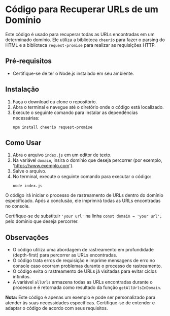 # Código para Recuperar URLs de um Domínio

Este código é usado para recuperar todas as URLs encontradas em um determinado domínio. Ele utiliza a biblioteca `cheerio` para fazer o parsing do HTML e a biblioteca `request-promise` para realizar as requisições HTTP.

## Pré-requisitos
- Certifique-se de ter o Node.js instalado em seu ambiente.

## Instalação
1. Faça o download ou clone o repositório.
2. Abra o terminal e navegue até o diretório onde o código está localizado.
3. Execute o seguinte comando para instalar as dependências necessárias:
   ```
   npm install cheerio request-promise
   ```

## Como Usar
1. Abra o arquivo `index.js` em um editor de texto.
2. Na variável `domain`, insira o domínio que deseja percorrer (por exemplo, 'https://www.exemplo.com').
3. Salve o arquivo.
4. No terminal, execute o seguinte comando para executar o código:
   ```
   node index.js
   ```

O código irá iniciar o processo de rastreamento de URLs dentro do domínio especificado. Após a conclusão, ele imprimirá todas as URLs encontradas no console.

Certifique-se de substituir `'your url'` na linha `const domain = 'your url';` pelo domínio que deseja percorrer.

## Observações
- O código utiliza uma abordagem de rastreamento em profundidade (depth-first) para percorrer as URLs encontradas.
- O código trata erros de requisição e imprime mensagens de erro no console caso ocorram problemas durante o processo de rastreamento.
- O código evita o rastreamento de URLs já visitadas para evitar ciclos infinitos.
- A variável `allUrls` armazena todas as URLs encontradas durante o processo e é retornada como resultado da função `getAllUrlsInDomain`.

**Nota:** Este código é apenas um exemplo e pode ser personalizado para atender às suas necessidades específicas. Certifique-se de entender e adaptar o código de acordo com seus requisitos.
